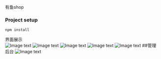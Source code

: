 有鱼shop

### Project setup
```
npm install
```
界面展示  
![Image text](https://raw.githubusercontent.com/Buzz888/myds-shop/master/image/1.png)
![Image text](https://raw.githubusercontent.com/Buzz888/myds-shop/master/image/2.png)
![Image text](https://raw.githubusercontent.com/Buzz888/myds-shop/master/image/4.png)
![Image text](https://raw.githubusercontent.com/Buzz888/myds-shop/master/image/5.png)
![Image text](https://raw.githubusercontent.com/Buzz888/myds-shop/master/image/6.png)
##管理后台
![Image text](https://raw.githubusercontent.com/Buzz888/myds-shop/master/image/3.png)
